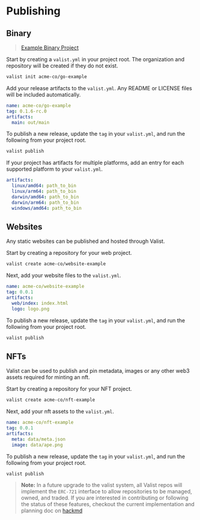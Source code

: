 # Publishing

## Binary

> [Example Binary Project](https://github.com/valist-io/example-projects/tree/main/cli-publish-go-project)

Start by creating a `valist.yml` in your project root. The organization and repository will be created if they do not exist.

```bash
valist init acme-co/go-example
```

Add your release artifacts to the `valist.yml`. Any README or LICENSE files will be included automatically.

```yaml
name: acme-co/go-example
tag: 0.1.6-rc.0
artifacts:
  main: out/main
```

To publish a new release, update the `tag` in your `valist.yml`, and run the following from your project root.

```bash
valist publish
```

If your project has artifacts for multiple platforms, add an entry for each supported platform to your `valist.yml`. 

```yaml
artifacts:
  linux/amd64: path_to_bin
  linux/arm64: path_to_bin
  darwin/amd64: path_to_bin
  darwin/arm64: path_to_bin
  windows/amd64: path_to_bin
```

## Websites

Any static websites can be published and hosted through Valist.

Start by creating a repository for your web project.

```bash
valist create acme-co/website-example
```

Next, add your website files to the `valist.yml`.

```yaml
name: acme-co/website-example
tag: 0.0.1
artifacts:
  web/index: index.html
  logo: logo.png
```

To publish a new release, update the `tag` in your `valist.yml`, and run the following from your project root.

```bash
valist publish
```

## NFTs

Valist can be used to publish and pin metadata, images or any other web3 assets required for minting an nft.

Start by creating a repository for your NFT project.

```bash
valist create acme-co/nft-example
```

Next, add your nft assets to the `valist.yml`.

```yaml
name: acme-co/nft-example
tag: 0.0.1
artifacts:
  meta: data/meta.json
  image: data/ape.png
```

To publish a new release, update the `tag` in your `valist.yml`, and run the following from your project root.

```bash
valist publish
```

> **Note:** In a future upgrade to the valist system, all Valist repos will implement the `ERC-721` interface to allow repositories to be managed, owned, and traded. If you are interested in contributing or following the status of these features, checkout the current implementation and planning doc on [hackmd](https://hackmd.io/YF5CsRv_QZWk7o7ZzgRxDg?both)

